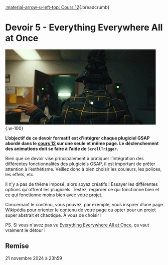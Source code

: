 [:material-arrow-u-left-top: Cours 12](../cours12.md){.breadcrumb}

# Devoir 5 - Everything Everywhere All at Once

![](../assets/images/eeaao.webp){.w-100}

**L’objectif de ce devoir formatif est d’intégrer chaque plugiciel GSAP abordé dans le [cours 12](../cours12.md) sur une seule et même page. Le déclenchement des animations doit se faire à l’aide de `ScrollTrigger`.**

Bien que ce devoir vise principalement à pratiquer l’intégration des différentes fonctionnalités des plugiciels GSAP, il est important de prêter attention à l’esthétisme. Veillez donc à bien choisir les couleurs, les polices, les effets, etc.

Il n’y a pas de thème imposé, alors soyez créatifs ! Essayer les différentes options qu'offrent les plugiciels. Testez, regarder ce qui fonctionne bien et ce qui fonctionne moins bien avec votre projet.

Concernant le contenu, vous pouvez, par exemple, vous inspirer d’une page Wikipédia pour orienter le contenu de votre page ou opter pour un projet super abstrait et chaotique. À vous de choisir !

PS. Si vous n'avez pas vu [Everything Everywhere All at Once](https://www.imdb.com/title/tt6710474/), ça vaut vraiment le détour !

## Remise

21 novembre 2024 à 23h59
